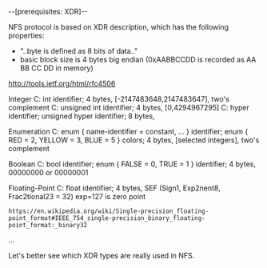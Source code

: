 --[prerequisites: XDR]--

NFS protocol is based on XDR description, which has
the following properties:

 * "..byte is defined as 8 bits of data.."
 * basic block size is 4 bytes big endian
   (0xAABBCCDD  is recorded as AA BB CC DD in memory)

http://tools.ietf.org/html/rfc4506


Integer
 C: int identifier;
    4 bytes, [-2147483648,2147483647], two's complement
 C: unsigned int identifier;
    4 bytes, [0,4294967295]
 C: hyper identifier;
    unsigned hyper identifier;
    8 bytes, 

Enumeration
 C: enum { name-identifier = constant, ... } identifier;
    enum { RED = 2, YELLOW = 3, BLUE = 5 } colors;
    4 bytes, [selected integers], two's complement

Boolean
 C: bool identifier;
    enum { FALSE = 0, TRUE = 1 } identifier;
    4 bytes, 00000000 or 00000001
    
Floating-Point
 C: float identifier;
    4 bytes, SEF (Sign1, Exp2nent8, Frac2tional23 = 32)
             exp=127 is zero point

    https://en.wikipedia.org/wiki/Single-precision_floating-point_format#IEEE_754_single-precision_binary_floating-point_format:_binary32
...


Let's better see which XDR types are really used in NFS.

